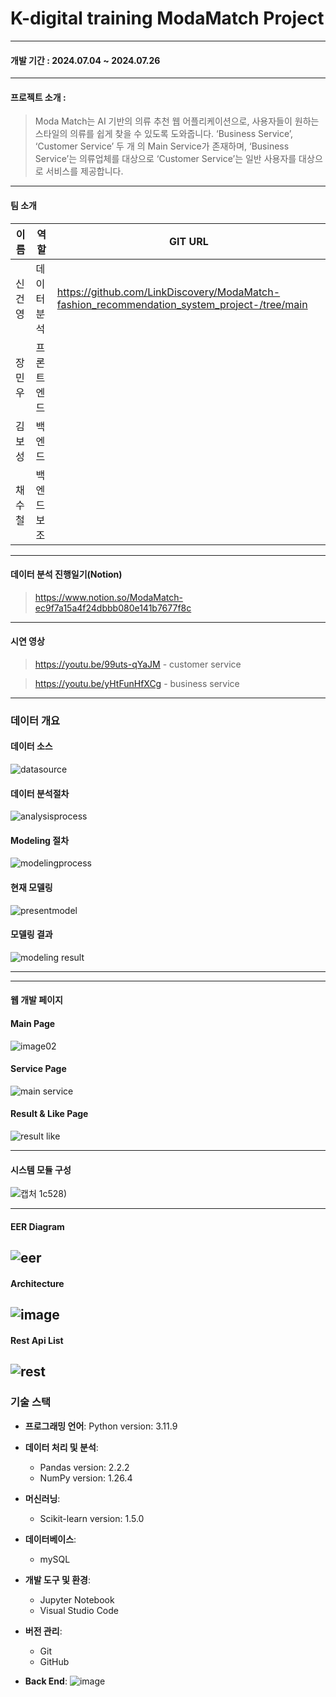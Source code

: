 # K-digital training ModaMatch Project
---
#### 개발 기간 : **2024.07.04 ~ 2024.07.26**
 ---
#### 프로젝트 소개 :
 > Moda Match는 AI 기반의 의류 추천 웹 어플리케이션으로, 사용자들이 원하는 스타일의 
  의류를 쉽게 찾을 수 있도록 도와줍니다. ‘Business Service’, ‘Customer Service’ 두 개
  의 Main Service가 존재하며, ‘Business Service’는 의류업체를 대상으로 ‘Customer 
  Service’는 일반 사용자를 대상으로 서비스를 제공합니다.
---
#### 팀 소개
|이름|역할|GIT URL|
|------|---|---|
|신건영|데이터 분석|https://github.com/LinkDiscovery/ModaMatch-fashion_recommendation_system_project-/tree/main|
|장민우|프론트엔드||
|김보성|백엔드||
|채수철|백엔드보조||
---
#### 데이터 분석 진행일기(Notion)
> https://www.notion.so/ModaMatch-ec9f7a15a4f24dbbb080e141b7677f8c
--- 
#### 시연 영상
> https://youtu.be/99uts-qYaJM - customer service

> https://youtu.be/yHtFunHfXCg - business service
---
### 데이터 개요
#### 데이터 소스
![datasource](https://github.com/user-attachments/assets/e4eb2518-cd19-4cda-a82d-d35594739331)
#### 데이터 분석절차
![analysisprocess](https://github.com/user-attachments/assets/497d09e2-f870-403b-b895-e2d01aed6e42)
#### Modeling 절차
![modelingprocess](https://github.com/user-attachments/assets/6b2e6ad3-5e0f-4ecf-b5fb-2535e78ca372)
#### 현재 모델링
![presentmodel](https://github.com/user-attachments/assets/1dc674d2-c30c-42d7-9ebe-a55d3e50a373)
#### 모델링 결과
![modeling result](https://github.com/user-attachments/assets/9a05a6a4-ce21-49d1-8802-a604a119e015)

---

---
#### 웹 개발 페이지 
#### Main Page
![image02](https://github.com/user-attachments/assets/efe70e4d-9196-4370-af4a-77711914fb07)
#### Service Page
![main service](https://github.com/user-attachments/assets/945ffca2-1360-4f0b-b9e4-24d6223f8d0d)
#### Result & Like Page
![result like](https://github.com/user-attachments/assets/24082a2e-a566-4a80-9777-58e9e9526783)



---
#### 시스템 모듈 구성
![캡처](https://github.com/user-attachments/assets/41013127-f9ca-4b85-9489-feebceceb62e)
1c528)

---
#### EER Diagram
![eer](https://github.com/user-attachments/assets/c76112cb-6ce2-486b-8115-8177f260f8f7)
---

#### Architecture
![image](https://github.com/LinkDiscovery/HScodeMappingProject/assets/154401566/75ddedc0-472b-437c-a98c-962cadb03bb2)
---
#### Rest Api List
![rest](https://github.com/user-attachments/assets/5883060b-1657-4fef-82a9-b479d3c2aa81)
---
### 기술 스택

- **프로그래밍 언어**: Python version: 3.11.9

- **데이터 처리 및 분석**:
  - Pandas version: 2.2.2
  - NumPy version: 1.26.4
 
- **머신러닝**:
  - Scikit-learn version: 1.5.0
    
- **데이터베이스**:
  - mySQL
 
- **개발 도구 및 환경**:
  - Jupyter Notebook
  - Visual Studio Code
    
- **버전 관리**:
  - Git
  - GitHub
    
- **Back End**:
![image](https://github.com/LinkDiscovery/HScodeMappingProject/assets/154401566/9b2c121b-c71e-465a-be75-831f77e91cb6)

